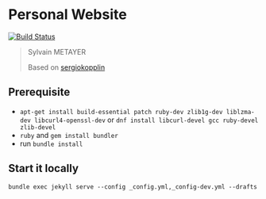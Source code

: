 # Personal Website

[![Build Status](https://travis-ci.org/sylvainmetayer/sylvainmetayer.svg?branch=master)](https://travis-ci.org/sylvainmetayer/sylvainmetayer)

> Sylvain METAYER
>
> Based on [sergiokopplin](https://github.com/sergiokopplin/indigo)

## Prerequisite

- `apt-get install build-essential patch ruby-dev zlib1g-dev liblzma-dev libcurl4-openssl-dev` or `dnf install libcurl-devel gcc ruby-devel zlib-devel`
- `ruby` and `gem install bundler`
- run `bundle install`

## Start it locally

`bundle exec jekyll serve --config _config.yml,_config-dev.yml --drafts`
